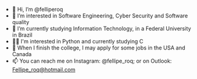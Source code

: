 - 👋 Hi, I’m @felliperoq
- 👀 I’m interested in Software Engineering, Cyber Security and Software quality
- 🌱 I’m currently studying Information Technology, in a Federal University in Brazil
- 👨‍💻 I'm interested in Python and currently studying C
- 🛬 When I finish the college, I may apply for some jobs in the USA and Canada
- 📫 You can reach me on Instagram: @fellipe_roq; or on Outlook: Fellipe_roq@hotmail.com

<!---
felliperoq/felliperoq is a ✨ special ✨ repository because its `README.md` (this file) appears on your GitHub profile.
You can click the Preview link to take a look at your changes.
--->
